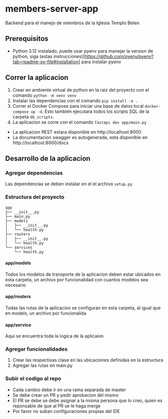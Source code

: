 # members-server-app

Backend para el manejo de miembros de la Iglesia Templo Belen

## Prerequisitos
- Python 3.12 instalado, puede usar pyenv para manejar la version de python, siga (estas instrucciones)[https://github.com/pyenv/pyenv?tab=readme-ov-file#installation] para instalar pyenv

## Correr la aplicacion
1. Crear en ambiente virtual de python en la raiz del proyecto con el comando `python -m venv venv`
2. Instalar las dependencias con el comando `pip install -e .`
3. Correr el Docker Compose para iniciar una base de datos local `docker-compose up -d`. Esto también ejecutara todos los scripts SQL de la carpeta `db_scripts`.
4. La aplicacion se corre con el comando `fastapi dev app/main.py`


- La aplicacion REST estara disponible en http://localhost:8000
- La documentacion swagger es autogenerada, esta disponible en http://localhost:8000/docs

## Desarrollo de la aplicacion

### Agregar dependencias
Las dependencias se deben instalar en el el archivo `setup.py`

### Estructura del proyecto

```
app
├── __init__.py
├── main.py
├── models
│   ├── __init__.py
│   └── health.py
├── routers
│   ├── __init__.py
│   └── health.py
└── services
    └── health.py
```

#### app/models
Todos los modelos de transporte de la aplicacion deben estar ubicados en esta carpeta, un archivo por funcionalidad con cuantos modelos sea necesario

#### app/routers
Todas las rutas de la aplicacion se configuran en esta carpeta, al igual que en models, un archivo por funcionalida


#### app/service
Aqui se encuentra toda la logica de la aplicaion

### Agregar funcionalidades
1. Crear las respectivas clase en las ubicaciones definidas en la estructura
2. Agregar las rutas en main.py

### Subir el codigo al repo
- Cada cambio debe ir en una rama separada de master
- Se debe crear un PR y pedir aprobacion del mismo 
- El PR se debe se debe asignar a la misma persona que lo creo, quien es reponsable de que al PR se le haga merge
- Por favor no suban configuraciones propias del IDE

